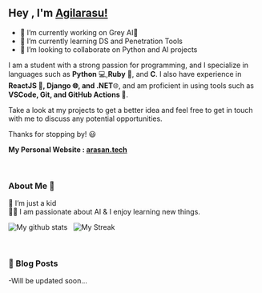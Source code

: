 
## Hey , I'm [Agilarasu!](https://agilarasu.github.io) 


- 🔭 I’m currently working on Grey AI🤷
- 🌱 I’m currently learning DS and Penetration Tools
- 👯 I’m looking to collaborate on Python and AI projects
<!-- 🤔 I’m looking for help with ...
- 💬 Ask me about ...
- 📫 How to reach me: ...
- 😄 Pronouns: ...
- ⚡ Fun fact: ...
-->


I am a student with a strong passion for programming, and I specialize in languages such as **Python** 💻,**Ruby** 💎, and **C**. I also have experience in **ReactJS 🌟, Django 🌐, and .NET**🌐, and am proficient in using tools such as **VSCode, Git, and GitHub Actions 🚀**.


Take a look at my projects to get a better idea and feel free to get in touch with me to discuss any potential opportunities.

Thanks for stopping by! 😃
    
</div>
 
**My Personal Website : <a href="https://dub.sh/arasan">arasan.tech</a></a>**


<br />

### About Me 🚀
🌱 I’m just a kid </br>
👨‍💻  I am passionate about AI & I enjoy learning new things. </br>


![My github stats](https://github-readme-stats.vercel.app/api?username=agilarasu&show_icons=true&hide_border=true)&nbsp;&nbsp;
![My Streak](http://github-readme-streak-stats.herokuapp.com?user=agilarasu&theme=github-dark&date_format=j%20M%5B%20Y%5D&border=FFFFFF&ring=4C8EDA&stroke=FFFFFF&dates=1D64D0)  

<br />


### 📕 Blog Posts
-Will be updated soon...

